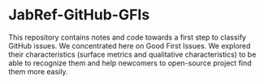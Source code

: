 # JabRef-GitHub-GFIs
This repository contains notes and code towards a first step to classify GitHub issues. We concentrated here on Good First Issues. We explored their characteristics (surface metrics and qualitative characteristics) to be able to recognize them and help newcomers to open-source project find them more easily.
